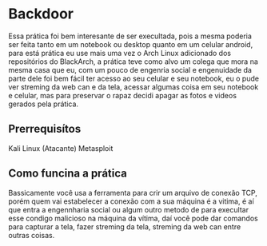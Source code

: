 # Backdoor

Essa prática foi bem interesante de ser execultada, pois a mesma poderia ser feita tanto em um notebook ou desktop quanto em um celular
android, para está prática eu use mais uma vez o Arch Linux adicionado dos repositórios do BlackArch, a prática teve como alvo um colega
que mora na mesma casa que eu, com um pouco de engenria social e engenuidade da parte dele foi bem fácil ter acesso ao seu celular e seu
notebook, eu o pude ver streming da web can e da tela, acessar algumas coisa em seu notebook e celular, mas para preservar o rapaz decidi
apagar as fotos e videos gerados pela prática.

## Prerrequisítos

Kali Linux (Atacante)
Metasploit

## Como funcina a prática

Bassicamente você usa a ferramenta para crir um arquivo de conexão TCP, porém quem vai estabelecer a conexão com a sua máquina é a vitima,
é aí que entra a engennharia social ou algum outro metodo de para execultar esse condigo malicioso na máquina da vítima, daí você pode
dar comandos para capturar a tela, fazer streming da tela, streming da web can entre outras coisas.
